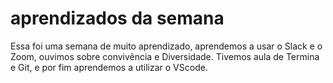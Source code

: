 # aprendizados da semana
Essa foi uma semana de muito aprendizado, aprendemos a usar o Slack e o Zoom, ouvimos sobre convivência e Diversidade. Tivemos aula de Termina e Git, e por fim aprendemos a utilizar o VScode.